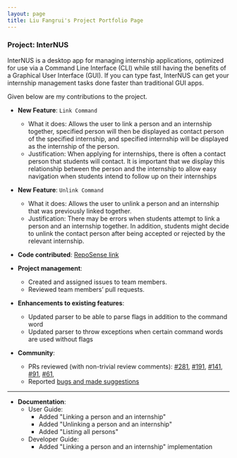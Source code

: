 ```yaml
---
layout: page
title: Liu Fangrui's Project Portfolio Page
---
```


### Project: InterNUS

InterNUS is a desktop app for managing internship applications, optimized for use via a Command Line Interface (CLI) while still having the benefits of a Graphical User Interface (GUI). If you can type fast, InterNUS can get your internship management tasks done faster than traditional GUI apps.

Given below are my contributions to the project.

* **New Feature**: `Link Command`
  * What it does: Allows the user to link a person and an internship together, specified person will then be displayed as contact person of the specified internship, and specified internship will be displayed as the internship of the person.
  * Justification: When applying for internships, there is often a contact person that students will contact. It is important that we display this relationship between the person and the internship to allow easy navigation when students intend to follow up on their internships

* **New Feature**: `Unlink Command`
  * What it does: Allows the user to unlink a person and an internship that was previously linked together.
  * Justification: There may be errors when students attempt to link a person and an internship together. In addition, students might decide to unlink the contact person after being accepted or rejected by the relevant internship. 
  
* **Code contributed**: [RepoSense link](https://nus-cs2103-ay2223s1.github.io/tp-dashboard/?search=liufangrui&breakdown=true)

* **Project management**:
  * Created and assigned issues to team members. 
  * Reviewed team members’ pull requests.

* **Enhancements to existing features**:
  * Updated parser to be able to parse flags in addition to the command word 
  * Updated parser to throw exceptions when certain command words are used without flags

* **Community**:
  * PRs reviewed (with non-trivial review comments): [#281](https://github.com/AY2223S1-CS2103T-F11-1/tp/pull/281),
  [#191](https://github.com/AY2223S1-CS2103T-F11-1/tp/pull/191),
  [#141](https://github.com/AY2223S1-CS2103T-F11-1/tp/pull/141),
  [#91](https://github.com/AY2223S1-CS2103T-F11-1/tp/pull/91), 
  [#61](https://github.com/AY2223S1-CS2103T-F11-1/tp/pull/61), 
  * Reported [bugs and made suggestions](https://github.com/liufangrui/ped/issues)

--------------------------------------------------------------------------------------------------------------------
* **Documentation**:
  * User Guide:
    * Added "Linking a person and an internship"
    * Added "Unlinking a person and an internship"
    * Added "Listing all persons"
  * Developer Guide:
    * Added "Linking a person and an internship" implementation
